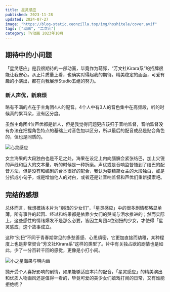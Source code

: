 ```yaml
---
title: 星灵感应
published: 2023-11-28
updated: 2024-07-27
image: "https://blog-static.xeonzilla.top/img/hoshitele/cover.avif"
tags: ["动画", "二次元"]
category: TV动画 2023年10月
---
```

## 期待中的小问题
「星灵感应」是我很期待的一部动画，毕竟作为萌豚，“芳文社Kirara系”的招牌很能让我安心。从正片质量上看，也确实对得起我的期待。精美稳定的画面，可爱有趣的小演出，都在向我展示Studio五组的努力。

### 新人声优，新麻烦
略有不满的点在于主角团4人的配音。4个人中有3人的音色集中在高频段，听的时候真的累耳朵，没有区分度。

虽然主角团4位声优都是新人，但是我觉得问题更应该归于音响监督，音响监督没有办法在把握角色特点的基础上对音色加以区分，所以最后的配音成品是贴合角色的，但也是同质的。

![心灵感应](https://blog-static.xeonzilla.top/img/hoshitele/01.avif "心灵感应")

女主海果的大段独白也是不足之处，海果在设定上内向腼腆会紧张结巴，加上尖锐的声线和巨大的文本量，听的时候是一种折磨。声优或是音响监督悟到了结巴的配音方法，但是没有和编剧的台本很好的配合，我认为要精简女主的大段独白，或是分拆成小句子，或是增加他人的对白，或者还是让音响监督和声优们重新摸索吧。

## 完结的感想
总体而言，我想概括本片为“别扭的少女们”，「星灵感应」中的很多剧情都略显单薄，所有事件的起因、经过和结果都是依靠少女们的哭喊与泪水推进的；然而实际上，这些感性的情绪爆发不是那么必要，皆因主角团4位别扭的少女，才使得「星灵感应」这个故事成立。

这种“别扭”不同于青春期常见的多愁善感、心思缜密，它更加直接而幼稚，某种程度上也是非常契合“芳文社Kirara系”这样的类型了。片中有关独占欲的剧情也是如此，少了一分百转千回的感觉，更像是小打小闹。

![小之星海果与明内幽](https://blog-static.xeonzilla.top/img/hoshitele/02.avif "小之星海果与明内幽")

抛开受个人喜好影响的剧情，如果能够适应本片的配音，「星灵感应」的精美演出和优质人物画风还是值得一看的，毕竟可爱的美少女们嬉戏打闹的日常，又有谁能拒绝呢？
